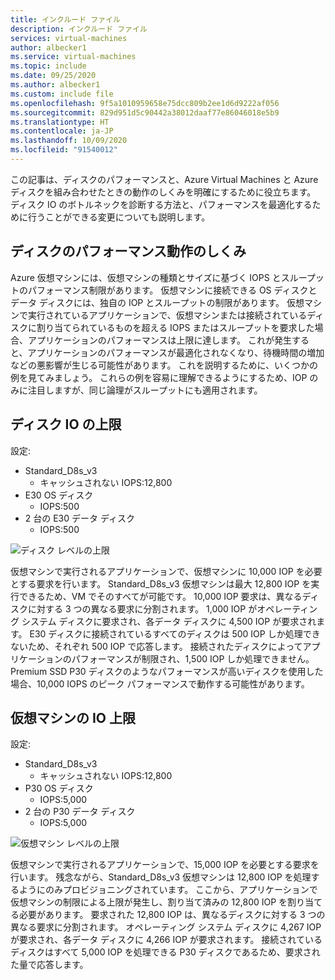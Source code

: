 ```yaml
---
title: インクルード ファイル
description: インクルード ファイル
services: virtual-machines
author: albecker1
ms.service: virtual-machines
ms.topic: include
ms.date: 09/25/2020
ms.author: albecker1
ms.custom: include file
ms.openlocfilehash: 9f5a1010959658e75dcc809b2ee1d6d9222af056
ms.sourcegitcommit: 829d951d5c90442a38012daaf77e86046018e5b9
ms.translationtype: HT
ms.contentlocale: ja-JP
ms.lasthandoff: 10/09/2020
ms.locfileid: "91540012"
---
```

この記事は、ディスクのパフォーマンスと、Azure Virtual Machines と Azure ディスクを組み合わせたときの動作のしくみを明確にするために役立ちます。 ディスク IO のボトルネックを診断する方法と、パフォーマンスを最適化するために行うことができる変更についても説明します。

## <a name="how-does-disk-performance-work"></a>ディスクのパフォーマンス動作のしくみ
Azure 仮想マシンには、仮想マシンの種類とサイズに基づく IOPS とスループットのパフォーマンス制限があります。 仮想マシンに接続できる OS ディスクとデータ ディスクには、独自の IOP とスループットの制限があります。 仮想マシンで実行されているアプリケーションで、仮想マシンまたは接続されているディスクに割り当てられているものを超える IOPS またはスループットを要求した場合、アプリケーションのパフォーマンスは上限に達します。 これが発生すると、アプリケーションのパフォーマンスが最適化されなくなり、待機時間の増加などの悪影響が生じる可能性があります。 これを説明するために、いくつかの例を見てみましょう。 これらの例を容易に理解できるようにするため、IOP のみに注目しますが、同じ論理がスループットにも適用されます。

## <a name="disk-io-capping"></a>ディスク IO の上限
設定: 
- Standard_D8s_v3 
    - キャッシュされない IOPS:12,800
- E30 OS ディスク
    - IOPS:500 
- 2 台の E30 データ ディスク
    - IOPS:500

![ディスク レベルの上限](media/vm-disk-performance/disk-level-throttling.jpg)

仮想マシンで実行されるアプリケーションで、仮想マシンに 10,000 IOP を必要とする要求を行います。 Standard_D8s_v3 仮想マシンは最大 12,800 IOP を実行できるため、VM でそのすべてが可能です。 10,000 IOP 要求は、異なるディスクに対する 3 つの異なる要求に分割されます。 1,000 IOP がオペレーティング システム ディスクに要求され、各データ ディスクに 4,500 IOP が要求されます。 E30 ディスクに接続されているすべてのディスクは 500 IOP しか処理できないため、それぞれ 500 IOP で応答します。 接続されたディスクによってアプリケーションのパフォーマンスが制限され、1,500 IOP しか処理できません。 Premium SSD P30 ディスクのようなパフォーマンスが高いディスクを使用した場合、10,000 IOPS のピーク パフォーマンスで動作する可能性があります。

## <a name="virtual-machine-io-capping"></a>仮想マシンの IO 上限
設定: 
- Standard_D8s_v3 
    - キャッシュされない IOPS:12,800
- P30 OS ディスク
    - IOPS:5,000 
- 2 台の P30 データ ディスク 
    - IOPS:5,000

![仮想マシン レベルの上限](media/vm-disk-performance/vm-level-throttling.jpg)

仮想マシンで実行されるアプリケーションで、15,000 IOP を必要とする要求を行います。 残念ながら、Standard_D8s_v3 仮想マシンは 12,800 IOP を処理するようにのみプロビジョニングされています。 ここから、アプリケーションで仮想マシンの制限による上限が発生し、割り当て済みの 12,800 IOP を割り当てる必要があります。 要求された 12,800 IOP は、異なるディスクに対する 3 つの異なる要求に分割されます。 オペレーティング システム ディスクに 4,267 IOP が要求され、各データ ディスクに 4,266 IOP が要求されます。 接続されているディスクはすべて 5,000 IOP を処理できる P30 ディスクであるため、要求された量で応答します。